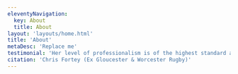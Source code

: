 ```yaml
---
eleventyNavigation:
  key: About
  title: About
layout: 'layouts/home.html'
title: 'About'
metaDesc: 'Replace me'
testimonial: 'Her level of professionalism is of the highest standard and I would recommend her to anybody.'
citation: 'Chris Fortey (Ex Gloucester & Worcester Rugby)'
---
```

